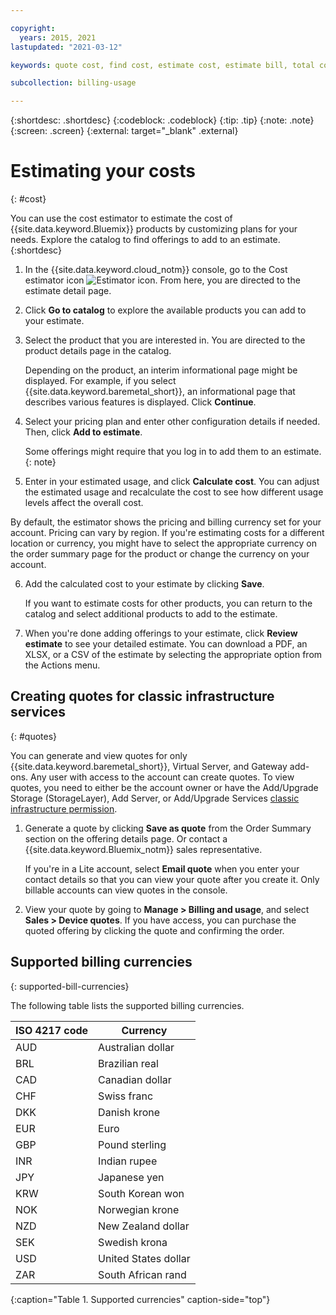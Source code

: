 ```yaml
---

copyright:
  years: 2015, 2021
lastupdated: "2021-03-12"

keywords: quote cost, find cost, estimate cost, estimate bill, total cost, service cost, cost estimator, infrastructure quote, compute quote, vsi quote, bare metal quote

subcollection: billing-usage

---
```


{:shortdesc: .shortdesc}
{:codeblock: .codeblock}
{:tip: .tip}
{:note: .note}
{:screen: .screen}
{:external: target="_blank" .external}

# Estimating your costs
{: #cost}

You can use the cost estimator to estimate the cost of {{site.data.keyword.Bluemix}} products by customizing plans for your needs. Explore the catalog to find offerings to add to an estimate. 
{:shortdesc}

1. In the {{site.data.keyword.cloud_notm}} console, go to the Cost estimator icon ![Estimator icon](../icons/calculator.svg). From here, you are directed to the estimate detail page.  
2. Click **Go to catalog** to explore the available products you can add to your estimate. 
3. Select the product that you are interested in. You are directed to the product details page in the catalog. 

     Depending on the product, an interim informational page might be displayed. For example, if you select {{site.data.keyword.baremetal_short}}, an informational page that describes various features is displayed. Click **Continue**.

4. Select your pricing plan and enter other configuration details if needed. Then, click **Add to estimate**.

   Some offerings might require that you log in to add them to an estimate.
   {: note}

5.  Enter in your estimated usage, and click **Calculate cost**. You can adjust the estimated usage and recalculate the cost to see how different usage levels affect the overall cost.

   By default, the estimator shows the pricing and billing currency set for your account. Pricing can vary by region. If you're estimating costs for a different location or currency, you might have to select the appropriate currency on the order summary page for the product or change the currency on your account.   

6. Add the calculated cost to your estimate by clicking **Save**. 

   If you want to estimate costs for other products, you can return to the catalog and select additional products to add to the estimate.

7.  When you're done adding offerings to your estimate, click **Review estimate** to see your detailed estimate. You can download a PDF, an XLSX, or a CSV of the estimate by selecting the appropriate option from the Actions menu.

## Creating quotes for classic infrastructure services
{: #quotes}

You can generate and view quotes for only {{site.data.keyword.baremetal_short}}, Virtual Server, and Gateway add-ons. Any user with access to the account can create quotes. To view quotes, you need to either be the account owner or have the Add/Upgrade Storage (StorageLayer), Add Server, or Add/Upgrade Services [classic infrastructure permission](/docs/account?topic=account-mngclassicinfra).

   1. Generate a quote by clicking **Save as quote** from the Order Summary section on the offering details page. Or contact a {{site.data.keyword.Bluemix_notm}} sales representative.

      If you're in a Lite account, select **Email quote** when you enter your contact details so that you can view your quote after you create it. Only billable accounts can view quotes in the console.

   2. View your quote by going to **Manage > Billing and usage**, and select **Sales > Device quotes**. If you have access, you can purchase the quoted offering by clicking the quote and confirming the order.


## Supported billing currencies
{: supported-bill-currencies}

The following table lists the supported billing currencies.

| ISO 4217 code | Currency             |
|---------------|----------------------|
|AUD            | Australian dollar    |
|BRL            |	Brazilian real       |
|CAD            |	Canadian dollar      |
|CHF            |	Swiss franc          |
|DKK            |	Danish krone         |
|EUR            |	Euro                 |
|GBP            |	Pound sterling       |
|INR            |	Indian rupee         |
|JPY            |	Japanese yen         |
|KRW            |	South Korean won     |
|NOK            |	Norwegian krone      |
|NZD            |	New Zealand dollar   |
|SEK            |	Swedish krona        |
|USD            | United States dollar |
|ZAR            |	South African rand   |
{:caption="Table 1. Supported currencies" caption-side="top"}
